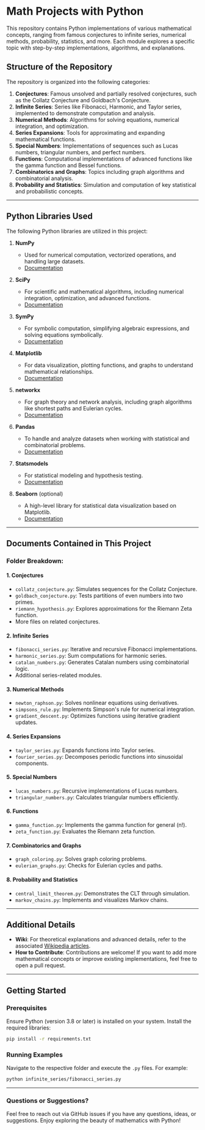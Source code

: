 # Math Projects with Python

This repository contains Python implementations of various mathematical concepts, ranging from famous conjectures to infinite series, numerical methods, probability, statistics, and more. Each module explores a specific topic with step-by-step implementations, algorithms, and explanations.

## Structure of the Repository

The repository is organized into the following categories:

1. **Conjectures**: Famous unsolved and partially resolved conjectures, such as the Collatz Conjecture and Goldbach's Conjecture.
2. **Infinite Series**: Series like Fibonacci, Harmonic, and Taylor series, implemented to demonstrate computation and analysis.
3. **Numerical Methods**: Algorithms for solving equations, numerical integration, and optimization.
4. **Series Expansions**: Tools for approximating and expanding mathematical functions.
5. **Special Numbers**: Implementations of sequences such as Lucas numbers, triangular numbers, and perfect numbers.
6. **Functions**: Computational implementations of advanced functions like the gamma function and Bessel functions.
7. **Combinatorics and Graphs**: Topics including graph algorithms and combinatorial analysis.
8. **Probability and Statistics**: Simulation and computation of key statistical and probabilistic concepts.

---

## Python Libraries Used

The following Python libraries are utilized in this project:

1. **NumPy**
   - Used for numerical computation, vectorized operations, and handling large datasets.
   - [Documentation](https://numpy.org/doc/)

2. **SciPy**
   - For scientific and mathematical algorithms, including numerical integration, optimization, and advanced functions.
   - [Documentation](https://scipy.org/)

3. **SymPy**
   - For symbolic computation, simplifying algebraic expressions, and solving equations symbolically.
   - [Documentation](https://docs.sympy.org/)

4. **Matplotlib**
   - For data visualization, plotting functions, and graphs to understand mathematical relationships.
   - [Documentation](https://matplotlib.org/stable/contents.html)

5. **networkx**
   - For graph theory and network analysis, including graph algorithms like shortest paths and Eulerian cycles.
   - [Documentation](https://networkx.org/documentation/stable/)

6. **Pandas**
   - To handle and analyze datasets when working with statistical and combinatorial problems.
   - [Documentation](https://pandas.pydata.org/)

7. **Statsmodels**
   - For statistical modeling and hypothesis testing.
   - [Documentation](https://www.statsmodels.org/)

8. **Seaborn** (optional)
   - A high-level library for statistical data visualization based on Matplotlib.
   - [Documentation](https://seaborn.pydata.org/)

---

## Documents Contained in This Project

### Folder Breakdown:

#### **1. Conjectures**
- `collatz_conjecture.py`: Simulates sequences for the Collatz Conjecture.
- `goldbach_conjecture.py`: Tests partitions of even numbers into two primes.
- `riemann_hypothesis.py`: Explores approximations for the Riemann Zeta function.
- More files on related conjectures.

#### **2. Infinite Series**
- `fibonacci_series.py`: Iterative and recursive Fibonacci implementations.
- `harmonic_series.py`: Sum computations for harmonic series.
- `catalan_numbers.py`: Generates Catalan numbers using combinatorial logic.
- Additional series-related modules.

#### **3. Numerical Methods**
- `newton_raphson.py`: Solves nonlinear equations using derivatives.
- `simpsons_rule.py`: Implements Simpson's rule for numerical integration.
- `gradient_descent.py`: Optimizes functions using iterative gradient updates.

#### **4. Series Expansions**
- `taylor_series.py`: Expands functions into Taylor series.
- `fourier_series.py`: Decomposes periodic functions into sinusoidal components.

#### **5. Special Numbers**
- `lucas_numbers.py`: Recursive implementations of Lucas numbers.
- `triangular_numbers.py`: Calculates triangular numbers efficiently.

#### **6. Functions**
- `gamma_function.py`: Implements the gamma function for general \(n!\).
- `zeta_function.py`: Evaluates the Riemann zeta function.

#### **7. Combinatorics and Graphs**
- `graph_coloring.py`: Solves graph coloring problems.
- `eulerian_graphs.py`: Checks for Eulerian cycles and paths.

#### **8. Probability and Statistics**
- `central_limit_theorem.py`: Demonstrates the CLT through simulation.
- `markov_chains.py`: Implements and visualizes Markov chains.

---

## Additional Details

- **Wiki**: For theoretical explanations and advanced details, refer to the associated [Wikipedia articles](https://en.wikipedia.org).
- **How to Contribute**: Contributions are welcome! If you want to add more mathematical concepts or improve existing implementations, feel free to open a pull request.

---

## Getting Started

### Prerequisites
Ensure Python (version 3.8 or later) is installed on your system. Install the required libraries:

```bash
pip install -r requirements.txt
```

### Running Examples
Navigate to the respective folder and execute the `.py` files. For example:

```bash
python infinite_series/fibonacci_series.py
```

---

### Questions or Suggestions?
Feel free to reach out via GitHub issues if you have any questions, ideas, or suggestions. Enjoy exploring the beauty of mathematics with Python!

